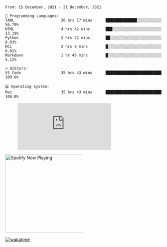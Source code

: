 <!--START_SECTION:waka-->
```text
From: 15 December, 2021 - 21 December, 2021

💬 Programming Languages: 
YAML                     20 hrs 17 mins      ██████████████░░░░░░░░░░░   56.79% 
HTML                     4 hrs 42 mins       ███░░░░░░░░░░░░░░░░░░░░░░   13.19% 
Python                   2 hrs 52 mins       ██░░░░░░░░░░░░░░░░░░░░░░░   8.03% 
HCL                      2 hrs 8 mins        █░░░░░░░░░░░░░░░░░░░░░░░░   6.01% 
Markdown                 1 hr 49 mins        █░░░░░░░░░░░░░░░░░░░░░░░░   5.12%

🔥 Editors: 
VS Code                  35 hrs 43 mins      █████████████████████████   100.0%

💻 Operating System: 
Mac                      35 hrs 43 mins      █████████████████████████   100.0%

```


<!--END_SECTION:waka-->

<figure><embed src="https://wakatime.com/share/@gregnrobinson/001c6d31-0c95-44f9-b6d7-9fd705354f62.svg"></embed></figure>

[<img src="https://spotify-playing-gregnrobinson.vercel.app/api/spotify/?background_color=transparent&border_color=transparent" alt="Spotify Now Playing" width="250" />](https://open.spotify.com/user/gregnrobinson-ca)

[![wakatime](https://wakatime.com/badge/user/37718f76-572e-4513-b2c5-41c4d93d287a.svg)](https://wakatime.com/@37718f76-572e-4513-b2c5-41c4d93d287a)



